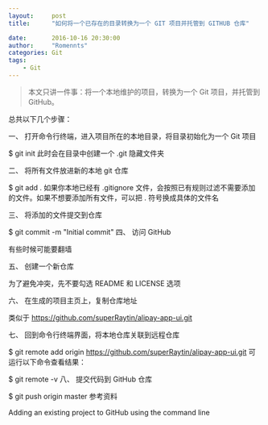 ```yaml
---
layout:     post
title:      "如何将一个已存在的目录转换为一个 GIT 项目并托管到 GITHUB 仓库"

date:       2016-10-16 20:30:00
author:     "Romennts"
categories: Git
tags:
    - Git
---
```



> 本文只讲一件事：将一个本地维护的项目，转换为一个 Git 项目，并托管到 GitHub。



总共以下几个步骤：

一、 打开命令行终端，进入项目所在的本地目录，将目录初始化为一个 Git 项目





$ git init
此时会在目录中创建一个 .git 隐藏文件夹

二、 将所有文件放进新的本地 git 仓库

$ git add .
如果你本地已经有 .gitignore 文件，会按照已有规则过滤不需要添加的文件。如果不想要添加所有文件，可以把 . 符号换成具体的文件名

三、 将添加的文件提交到仓库

$ git commit -m "Initial commit"
四、 访问 GitHub

有些时候可能要翻墙

五、 创建一个新仓库

为了避免冲突，先不要勾选 README 和 LICENSE 选项

六、 在生成的项目主页上，复制仓库地址

类似于 https://github.com/superRaytin/alipay-app-ui.git

七、 回到命令行终端界面，将本地仓库关联到远程仓库

$ git remote add origin https://github.com/superRaytin/alipay-app-ui.git
可运行以下命令查看结果：

$ git remote -v
八、 提交代码到 GitHub 仓库

$ git push origin master
参考资料

Adding an existing project to GitHub using the command line
